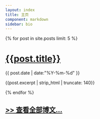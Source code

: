```yaml
---
layout: index
title: 主页
component: markdown
sidebar: bio
---
```

<style type="text/css">
.markdown-body a {
	font-weight: 400;
}
</style>

<div>
  {% for post in site.posts limit: 5 %}
  <h1><a href="{{post.url}}">{{post.title}}</a></h1>
  <p>{{ post.date | date:"%Y-%m-%d" }}</p>
  <p>{{post.excerpt | strip_html | truncate: 140}}</p>
  {% endfor %}

  <h2><a href="/posts" style="">>> 查看全部博文...</a></h2>
</div>